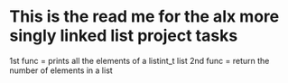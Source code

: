 This is the read me for the alx more singly linked list project tasks
===============================================================================
1st func =  prints all the elements of a listint_t list
2nd func = return the number of elements in a list

